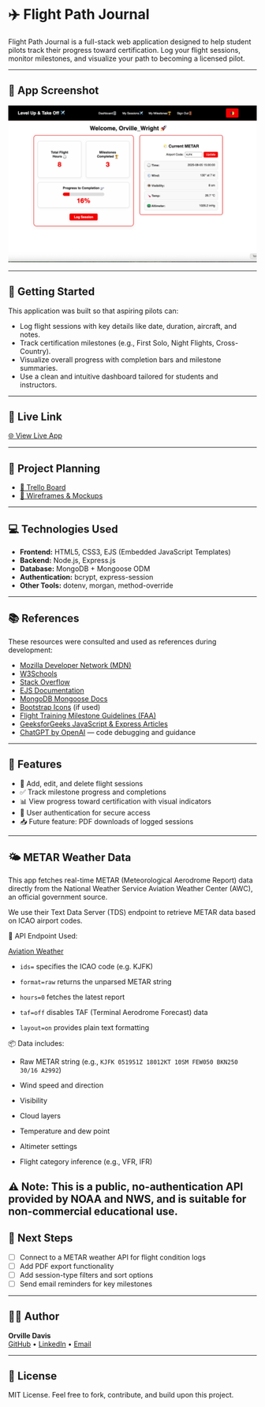 # ✈️ Flight Path Journal

Flight Path Journal is a full-stack web application designed to help student pilots track their progress toward certification. Log your flight sessions, monitor milestones, and visualize your path to becoming a licensed pilot.

---

## 📸 App Screenshot

![Flight Path Screenshot](public/assets/screenshot-flightpath.png) <!-- Replace with the actual image path -->

---

## 🚀 Getting Started

This application was built so that aspiring pilots can:
- Log flight sessions with key details like date, duration, aircraft, and notes.
- Track certification milestones (e.g., First Solo, Night Flights, Cross-Country).
- Visualize overall progress with completion bars and milestone summaries.
- Use a clean and intuitive dashboard tailored for students and instructors.

---

## 🔗 Live Link

[🌐 View Live App](https://flight-path-journal-06b5e8eeaa6c.herokuapp.com/) <!-- Replace with actual URL -->

---

## 📘 Project Planning

- [🧠 Trello Board](https://trello.com/b/rXgpKNAp/flight-path-journal)
- [🎨 Wireframes & Mockups](https://viewer.diagrams.net/?tags=%7B%7D&lightbox=1&highlight=0000ff&edit=_blank&layers=1&nav=1&title=Flight%20Path&dark=auto#R%3Cmxfile%3E%3Cdiagram%20name%3D%22Page-1%22%20id%3D%22n_VclW-vELvSy88i4euu%22%3E5Vzfc5s4EP5rPHm6DL9tP8Zx0mbucs3EnWnv6YYYxVYLyCdEbOevPxEkDF7FMW2MgOQhY62EQN8uq0%2B7EgP7Mtp8ov5qeUsCFA4sI9gM7OnAssa2wf9ngm0u8EZmLlhQHOSikmCGn5EQiusWKQ5QUmnICAkZXlWFcxLHaM4qMp9Ssq42eyRh9a4rf4GAYDb3Qyj9hgO2zKUj19jJPyO8WMo7m4aoiXzZWAiSpR%2BQdUlkXw3sS0oIy39Fm0sUZthJXPLrrl%2BpLR6Mopgdc8Hyz2l483A%2Fvvth3xg0ff6WTu0%2F3LyXJz9MxYDTBFHxwGwrUUjWOAr9mJcm8yUOg7%2F8LUmzuybMn%2F%2BUpQlFCVfgnXwkc09062dWYXApv4wyoWwrEyxZFIor4LjEUJ8QZWhTEolxfkIkQoxueRNR64lhCZuTNrjeKdAeCtmypLxCVb4wmkXR8w5X%2FkNAWwNmD8B8jRG3xAM414PooHLfxk0AZUGgTEsFlHEqoMwhQOpfDHHi42FVSPwQL2L%2Be84h4QZsT7JRY%2F4eX4iKCAdBdvlkvcQMzVb%2BPOtrzZ1WZqUkjQMUCOs8El7vHeD1FOjaJwN3BMCN%2FQj1BF1XN7pjgC6KfBz2BN6RZnjly1OCd%2BUnyZrQzrsHWVudtUxTN%2BImQDxBSYJJnPQUcUc34hZAPMIhShiJUV8xH2rGHBKOr9sVnBN1MTNZK93fAaZmN8rUHBsA9%2BXhB1%2BC3bTUHw%2BPxrwldM1xAMIzRnG86Am%2BugmbAxe%2FvcJXN2Nz4Kq3V%2FhqJ2gOnLsG7uQxzG49y5nabL7ki5CBO%2B065qLWbhljc%2BCSmqugIG19g99qGXmD6H9ZMeUCRTN%2FKya71kTaHBiuGAz5%2BA2K%2FksxzUzpgpcY5bX8yYYtNeFRXU1ULVjBQcZugwYs7%2F%2BxtaBgKs1qAUY6PqAWVHymUTVAj6TiMgc8eydyU%2BPqTKCwfVs1hxYZ0fcPXEMf1ER2anw0cjXnTHN8KqQsGPNobXaq0Gpn4h0WjHcEPmtpeqo%2BvLrDHRYMdwQp9TO63BeIdUc8LBjxeCTzNLmgCM5bHcVYe9TDglGPmLC25kd%2BAWDdMQ0TsuEGUiLH04EaKZFm6YGtCEe0OiViHs9eW8IRbLhGmLaXI9SGVzdHkK6nBO%2FfafSg2BHYUYB1MwQH%2BtY250TqA6ydHjhW3xHWzg8gws1E3WtTBMtpG0VwIXZdjDQWJlCDrZ23LPIOYzkfVBPao%2B8w7vNBNaE9Am%2FCl2I%2Fl33AxXci%2FD6qTgm2IoXtKHfSeScDHdp%2FE%2FH3QtfvfzzEORVUFlxhtzcA77wDvs1G1uDimqkCPx2FV%2FfiWnZcDsCjZE7xqsUx%2BONRlrVvpjebBR0uuFucVKpt09qX2zZc0PC5iaVtDcfXR1j3ctuDFlzZFtF5oNWOQ%2FveQhPmSxtIg9RgZb97NORkLM3u2tEQ8z1OSjfrdrt1NqQ%2BwNrJWrcOh9QHWDsxg3slWpzJqw2vfmIGt0n0y4D1EzNIffs2zeknYdBLNJNrqs%2FDjjniMWqUh7lwDutkYL3%2BGfOqJrSnmqAR53pAcRrlOhi4k7M7FAfcP58NLH4b4%2BySRKsQ8RkxOz3WY%2B2o%2FLip%2BjzT6Ry5MgFF0WOum7Pr8nL7rF%2FK2Fs8qhy%2BcvV4OmUonNY%2B1ihYoJkockAw296j8GUn89WuZvJIYjkJmFZVNfxNu8g%2BDseLV%2FckRl%2FJrR9vAeq8mezAO5R%2Byp7nINhlNA0FmoWQvozjCVW6V2Es7nFHMH%2BWQpvO3oaHIjYgu0hISudIXLXTFOhoaOx1JNdDsiM%2Bwy4QAx29qLwY%2BG9YgeJoc0usgN%2BKbr8XdbzwT1Y4d2VxuilXTrevvsLye4YvUB4AQ2a9%2BmdmnlftyPaaNTPp7Zozs2dESWFnvOYah7LdC2t9pWXVIsv8Vthk1UQ3mBUWyn%2BXDJSXdvaZFd40z1yXR0yfb9qx3TY7Hu1tBnCH4%2FNx6W%2F0a1Y92nee%2Bwz%2FFavmuve3pWarrEHy%2BuOb7t5ZQlfMyru3JO%2FyyHeGF3efI82b777pal%2F9Dw%3D%3D%3C%2Fdiagram%3E%3C%2Fmxfile%3E)

---

## 💻 Technologies Used

- **Frontend:** HTML5, CSS3, EJS (Embedded JavaScript Templates)
- **Backend:** Node.js, Express.js
- **Database:** MongoDB + Mongoose ODM
- **Authentication:** bcrypt, express-session
- **Other Tools:** dotenv, morgan, method-override

---

## 📚 References

These resources were consulted and used as references during development:

- [Mozilla Developer Network (MDN)](https://developer.mozilla.org/)
- [W3Schools](https://www.w3schools.com/)
- [Stack Overflow](https://stackoverflow.com/)
- [EJS Documentation](https://ejs.co/)
- [MongoDB Mongoose Docs](https://mongoosejs.com/)
- [Bootstrap Icons](https://icons.getbootstrap.com/) (if used)
- [Flight Training Milestone Guidelines (FAA)](https://www.faa.gov/)
- [GeeksforGeeks JavaScript & Express Articles](https://www.geeksforgeeks.org/)
- [ChatGPT by OpenAI](https://chat.openai.com/) — code debugging and guidance

---

## 🧩 Features

- 🛫 Add, edit, and delete flight sessions
- ✅ Track milestone progress and completions
- 📊 View progress toward certification with visual indicators
- 🔐 User authentication for secure access
- 📥 Future feature: PDF downloads of logged sessions

---
## 🌤 METAR Weather Data
This app fetches real-time METAR (Meteorological Aerodrome Report) data directly from the National Weather Service Aviation Weather Center (AWC), an official government source.

We use their Text Data Server (TDS) endpoint to retrieve METAR data based on ICAO airport codes.

🔗 API Endpoint Used:

[Aviation Weather](https://aviationweather.gov/cgi-bin/data/metar.php?ids=KJFK&format=raw&hours=0&taf=off&layout=on)

- `ids=` specifies the ICAO code (e.g. KJFK)

- `format=raw` returns the unparsed METAR string

- `hours=0` fetches the latest report

- `taf=off` disables TAF (Terminal Aerodrome Forecast) data

- `layout=on` provides plain text formatting

📦 Data includes:
- Raw METAR string (e.g., `KJFK 051951Z 18012KT 10SM FEW050 BKN250 30/16 A2992`)

- Wind speed and direction

- Visibility

- Cloud layers

- Temperature and dew point

- Altimeter settings

- Flight category inference (e.g., VFR, IFR)

⚠️ Note: This is a public, no-authentication API provided by NOAA and NWS, and is suitable for non-commercial educational use.
---

## 🎯 Next Steps

- [ ] Connect to a METAR weather API for flight condition logs
- [ ] Add PDF export functionality
- [ ] Add session-type filters and sort options
- [ ] Send email reminders for key milestones

---

## 👨‍🏫 Author

**Orville Davis**  
[GitHub](https://github.com/mrodavis) • [LinkedIn](https://linkedin.com/in/orville-xavier-davis) • [Email](mailto:orville@scrapit.io)

---

## 📜 License

MIT License. Feel free to fork, contribute, and build upon this project.
